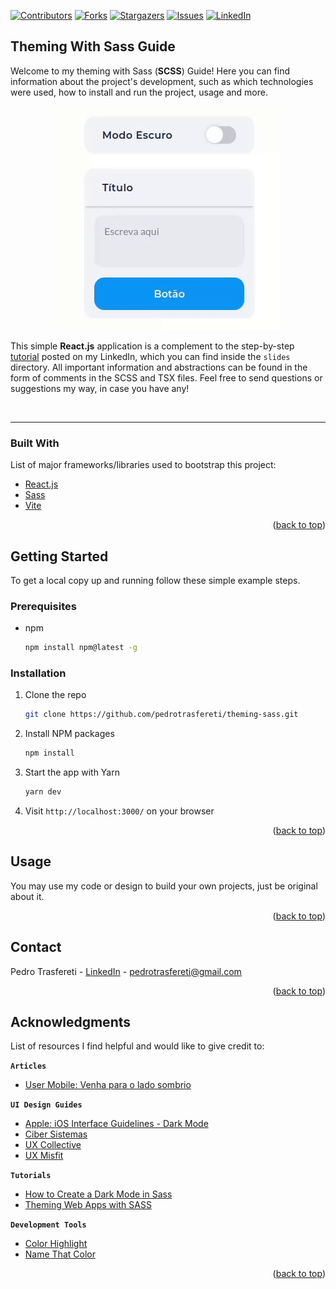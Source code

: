 <div id="top"></div>
<!--
***
*** This readme template was inspired by: https://github.com/othneildrew/Best-README-Template/
***
-->

[![Contributors][contributors-shield]][contributors-url]
[![Forks][forks-shield]][forks-url]
[![Stargazers][stars-shield]][stars-url]
[![Issues][issues-shield]][issues-url]
[![LinkedIn][linkedin-shield]][linkedin-url]

<!-- ABOUT THE PROJECT -->
## Theming With Sass Guide

Welcome to my theming with Sass (**SCSS**) Guide! Here you can find information about the project's development, such as which technologies were used, how to install and run the project, usage and more.

<div align="center">

![Product Animated GIF][product-screenshot]

</div>

This simple **React.js** application is a complement to the step-by-step [tutorial](https://www.linkedin.com/posts/pedro-trasfereti_react-frontend-css-activity-6884514435696754688-WUgZ) posted on my LinkedIn, which you can find inside the `slides` directory. All important information and abstractions can be found in the form of comments in the SCSS and TSX files. Feel free to send questions or suggestions my way, in case you have any!

<br />

---

### Built With

List of major frameworks/libraries used to bootstrap this project:

* [React.js](https://reactjs.org/)
* [Sass](https://sass-lang.com/)
* [Vite](https://vitejs.dev/)

<p align="right">(<a href="#top">back to top</a>)</p>



<!-- GETTING STARTED -->
## Getting Started

To get a local copy up and running follow these simple example steps.

### Prerequisites

* npm
  ```sh
  npm install npm@latest -g
  ```


### Installation

1. Clone the repo
   ```sh
   git clone https://github.com/pedrotrasfereti/theming-sass.git
   ```
2. Install NPM packages
   ```sh
   npm install
   ```
3. Start the app with Yarn
   ```sh
   yarn dev
   ```
4. Visit `http://localhost:3000/` on your browser


<p align="right">(<a href="#top">back to top</a>)</p>



<!-- USAGE EXAMPLES -->
## Usage

You may use my code or design to build your own projects, just be original about it.

<p align="right">(<a href="#top">back to top</a>)</p>



<!-- CONTACT -->
## Contact

Pedro Trasfereti - [LinkedIn](https://www.linkedin.com/in/pedro-trasfereti/) - pedrotrasfereti@gmail.com

<p align="right">(<a href="#top">back to top</a>)</p>



<!-- ACKNOWLEDGMENTS -->
## Acknowledgments

List of resources I find helpful and would like to give credit to:

**`Articles`**
* [User Mobile: Venha para o lado sombrio](https://usemobile.com.br/modo-noturno-escuro/)

**`UI Design Guides`**
* [Apple: iOS Interface Guidelines - Dark Mode](https://developer.apple.com/design/human-interface-guidelines/ios/visual-design/dark-mode/)
* [Ciber Sistemas](https://cibersistemas.pt/web-design/como-obter-o-design-correto-do-modo-escuro/)
* [UX Collective](https://brasil.uxdesign.cc/entendendo-sistema-de-cores-sem%C3%A2ntico-especifica%C3%A7%C3%A3o-de-cores-e-naming-5a8a118a4d79)
* [UX Misfit](https://uxmisfit.com/2019/08/20/ui-design-in-practice-dark-mode/)

**`Tutorials`**
* [How to Create a Dark Mode in Sass](https://medium.com/@katiemctigue/how-to-create-a-dark-mode-in-sass-609f131a3995)
* [Theming Web Apps with SASS](https://medium.com/@dmitriy.borodiy/easy-color-theming-with-scss-bc38fd5734d1)

**`Development Tools`**
- [Color Highlight](https://marketplace.visualstudio.com/items?itemName=naumovs.color-highlight)
- [Name That Color](https://chir.ag/projects/name-that-color/)

<p align="right">(<a href="#top">back to top</a>)</p>



<!-- MARKDOWN LINKS & IMAGES -->
<!-- https://www.markdownguide.org/basic-syntax/#reference-style-links -->
[contributors-shield]: https://img.shields.io/github/contributors/othneildrew/Best-README-Template.svg?style=for-the-badge
[contributors-url]: https://github.com/pedrotrasfereti/theming-sass/graphs/contributors
[forks-shield]: https://img.shields.io/github/forks/othneildrew/Best-README-Template.svg?style=for-the-badge
[forks-url]: https://github.com/pedrotrasfereti/theming-sass/network/members
[stars-shield]: https://img.shields.io/github/stars/othneildrew/Best-README-Template.svg?style=for-the-badge
[stars-url]: https://github.com/pedrotrasfereti/theming-sass/stargazers
[issues-shield]: https://img.shields.io/github/issues/othneildrew/Best-README-Template.svg?style=for-the-badge
[issues-url]: https://github.com/pedrotrasfereti/theming-sass/issues
[linkedin-shield]: https://img.shields.io/badge/-LinkedIn-black.svg?style=for-the-badge&logo=linkedin&colorB=555
[linkedin-url]: https://www.linkedin.com/in/pedro-trasfereti/
[product-screenshot]: website.gif
